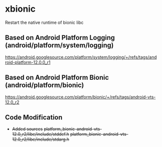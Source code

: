 # xbionic
Restart the native runtime of bionic libc


## Based on Android Platform Logging (android/platform/system/logging)
https://android.googlesource.com/platform/system/logging/+/refs/tags/android-platform-12.0.0_r1


## Based on Android Platform Bionic (android/platform/bionic)
https://android.googlesource.com/platform/bionic/+/refs/tags/android-vts-12.0_r2


## Code Modification

* ~~Added sources~~
  ~~platform_bionic-android-vts-12.0_r2/libc/include/stddef.h~~
  ~~platform_bionic-android-vts-12.0_r2/libc/include/stdarg.h~~
